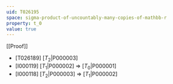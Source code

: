 ```yaml
---
uid: T026195
space: sigma-product-of-uncountably-many-copies-of-mathbb-r
property: t_0
value: true
---
```

[[Proof]]

* [T026189] [$T_2$|P000003]
* [I000119] [$T_1$|P000002] => [$T_0$|P000001]
* [I000118] [$T_2$|P000003] => [$T_1$|P000002]

